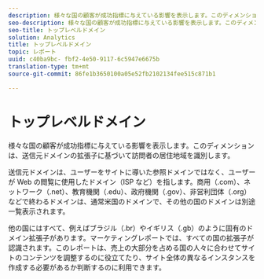 ```yaml
---
description: 様々な国の顧客が成功指標に与えている影響を表示します。このディメンションは、送信元ドメインの拡張子に基づいて訪問者の居住地域を識別します。
seo-description: 様々な国の顧客が成功指標に与えている影響を表示します。このディメンションは、送信元ドメインの拡張子に基づいて訪問者の居住地域を識別します。
seo-title: トップレベルドメイン
solution: Analytics
title: トップレベルドメイン
topic: レポート
uuid: c40ba9bc- fbf2-4e50-9117-6c5947e6675b
translation-type: tm+mt
source-git-commit: 86fe1b3650100a05e52fb2102134fee515c871b1

---
```



# トップレベルドメイン

様々な国の顧客が成功指標に与えている影響を表示します。このディメンションは、送信元ドメインの拡張子に基づいて訪問者の居住地域を識別します。

送信元ドメインは、ユーザーをサイトに導いた参照ドメインではなく、ユーザーが Web の閲覧に使用したドメイン（ISP など）を指します。商用（.com）、ネットワーク（.net）、教育機関（.edu）、政府機関（.gov）、非営利団体（.org）などで終わるドメインは、通常米国のドメインで、その他の国のドメインは別途一覧表示されます。

他の国にはすべて、例えばブラジル（.br）やイギリス（.gb）のように固有のドメイン拡張子があります。マーケティングレポートでは、すべての国の拡張子が認識されます。このレポートは、売上の大部分を占める国の人々に合わせてサイトのコンテンツを調整するのに役立てたり、サイト全体の異なるインスタンスを作成する必要があるか判断するのに利用できます。
